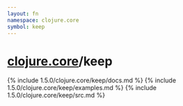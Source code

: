 ```yaml
---
layout: fn
namespace: clojure.core
symbol: keep
---
```


# [clojure.core](../)/keep

{% include 1.5.0/clojure.core/keep/docs.md %}
{% include 1.5.0/clojure.core/keep/examples.md %}
{% include 1.5.0/clojure.core/keep/src.md %}

